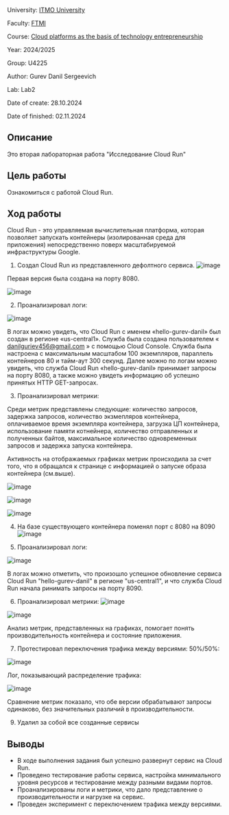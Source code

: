University: [ITMO University](https://itmo.ru/ru/)

Faculty: [FTMI](https://ftmi.itmo.ru/)

Course: [Cloud platforms as the basis of technology entrepreneurship](https://itmo-ict-faculty.github.io/cloud-platforms-as-the-basis-of-technology-entrepreneurship/) 

Year: 2024/2025

Group: U4225

Author: Gurev Danil Sergeevich

Lab: Lab2

Date of create: 28.10.2024

Date of finished: 02.11.2024
</div>

## Описание
Это вторая лабораторная работа "Исследование Cloud Run"

## Цель работы
Ознакомиться с работой Cloud Run.

## Ход работы
Cloud Run - это управляемая вычислительная платформа, которая позволяет запускать контейнеры (изолированная среда для приложения) непосредственно поверх масштабируемой инфраструктуры Google.

1. Создал Cloud Run из представленного дефолтного сервиса.
![image](https://github.com/user-attachments/assets/1a90e606-fd1c-48bf-8959-fdff57559fd9)

Первая версия была создана на порту 8080.

![image](https://github.com/user-attachments/assets/39b7b180-e5eb-43de-b085-7d15e88d810a)


2. Проанализировал логи:

![image](https://github.com/user-attachments/assets/354c4f21-04ec-44f4-914e-c24f15dcabd6)

В логах можно увидеть, что Cloud Run с именем «hello-gurev-danil» был создан в регионе «us-central1». Служба была создана пользователем « danilguriev456@gmail.com » с помощью Cloud Console. Служба была настроена с максимальным масштабом 100 экземпляров, параллель контейнеров 80 и тайм-аут 300 секунд. Далее можно по логам можно увидеть, что служба Cloud Run «hello-gurev-danil» принимает запросы на порту 8080, а также можно увидеть информацию об успешно принятых HTTP GET-запросах.

3. Проанализировал метрики:

Среди метрик представлены следующие: количество запросов, задержка запросов, количество экзмепляров контейнера, оплачиваемое время экземпляра контейнера, загрузка ЦП контейнера, использование памяти котнейнера, количество отправленных и полученных байтов, максимальное количество одновременных запросов и задержка запуска контейнера.

Активность на отображаемых графиках метрик происходила за счет того, что я обращался к странице с информацией о запуске образа контейнера (см.выше).

![image](https://github.com/user-attachments/assets/a2e911c2-2bf5-4b9e-998a-219ad1f2c36e)

![image](https://github.com/user-attachments/assets/b5b3be04-0350-4bab-90c5-83920402780e)

![image](https://github.com/user-attachments/assets/394fd272-6276-42f8-a1ee-bc7fb59ae46d)

4. На базе существующего контейнера поменял порт с 8080 на 8090
![image](https://github.com/user-attachments/assets/bcdf754c-f888-489f-bfeb-ce06dde00964)

5. Проанализировал логи:

![image](https://github.com/user-attachments/assets/2a1fe063-ebf0-4e7e-8e3b-7910829121c7)

В логах можно отметить, что произошло успешное обновление сервиса Cloud Run "hello-gurev-danil" в регионе "us-central1", и что служба Cloud Run начала ринимать запросы на порту 8090.

6. Проанализировал метрики:
![image](https://github.com/user-attachments/assets/a47ca016-92aa-4f41-88ec-d03038513113)

![image](https://github.com/user-attachments/assets/1797a3de-6bdd-4726-a73d-0490ed26c3c8)

Анализ метрик, представленных на графиках, помогает понять производительность контейнера и состояние приложения. 

7. Протестировал переключения трафика между версиями:
50%/50%:

![image](https://github.com/user-attachments/assets/2e34e672-33d9-45a8-bf9f-f316c7f7f508)

Лог, показывающий распределение трафика:

![image](https://github.com/user-attachments/assets/9a7fa823-5639-4433-a752-afd24ae07f1a)

Сравнение метрик показало, что обе версии обрабатывают запросы одинаково, без значительных различий в производительности.

9. Удалил за собой все созданные сервисы

## Выводы

- В ходе выполнения задания был успешно развернут сервис на Cloud Run.
- Проведено тестирование работы сервиса, настройка минимального уровня ресурсов и тестирование между разными видами портов.
- Проанализированы логи и метрики, что дало представление о производительности и нагрузке на сервис.
- Проведен эксперимент с переключением трафика между версиями.
